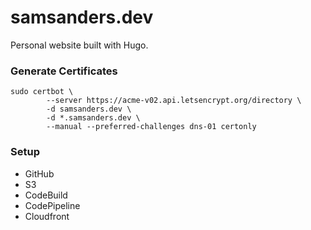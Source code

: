 #   samsanders.dev

Personal website built with Hugo.

### Generate Certificates

```
sudo certbot \
        --server https://acme-v02.api.letsencrypt.org/directory \
        -d samsanders.dev \
        -d *.samsanders.dev \
        --manual --preferred-challenges dns-01 certonly
```

### Setup
*   GitHub
*   S3
*   CodeBuild
*   CodePipeline
*   Cloudfront
